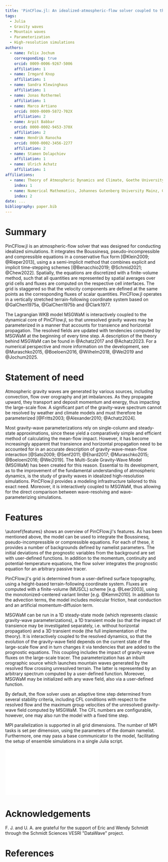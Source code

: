 ```yaml
---
title: 'PinCFlow.jl: An idealized-atmospheric-flow solver coupled to the 3D transient gravity-wave model MSGWaM'
tags:
  - Julia
  - Gravity waves
  - Mountain waves
  - Parameterization
  - High-resolution simulations
authors:
  - name: Felix Jochum
    corresponding: true
    orcid: 0009-0006-9267-5006
    affiliation: 1
  - name: Irmgard Knop
    affiliation: 1
  - name: Sandra Klewinghaus
    affiliation: 1
  - name: Jonas Rothermel
    affiliation: 1
  - name: Marco Artiano
    orcid: 0009-0009-5872-702X
    affiliation: 2
  - name: Arpit Babbar
    orcid: 0000-0002-9453-370X
    affiliation: 2
  - name: Hendrik Ranocha
    orcid: 0000-0002-3456-2277
    affiliation: 2
  - name: Stamen Dolapchiev
    affiliation: 1
  - name: Ulrich Achatz
    affiliation: 1
affiliations:
  - name: Theory of Atmospheric Dynamics and Climate, Goethe University Frankfurt, Germany
    index: 1
  - name: Numerical Mathematics, Johannes Gutenberg University Mainz, Germany
    index: 2
date: ...
bibliography: paper.bib
---
```


# Summary

PinCFlow.jl is an atmospheric-flow solver that was designed for conducting idealized simulations. It integrates the Boussinesq, pseudo-incompressible and compressible equations in a conservative flux form [@Klein2009; @Rieper2013], using a a semi-implicit method that combines explicit and implicit time-stepping schemes [@Benacchio2019; @Schmid2021; @Chew2022]. Spatially, the equations are discretized with a finite-volume method, such that all quantities are represented by spatial averages over grid cells and fluxes are computed on the respective cell interfaces. The grid is staggered so that the velocity components are defined at the same points as the corresponding fluxes of scalar quantities. PinCFlow.jl operates in a vertically stretched terrain-following coordinate system based on @GalChen1975a, @GalChen1975b and @Clark1977.

The Lagrangian WKB model MSGWaM is interactively coupled to the dynamical core of PinCFlow.jl, so that unresolved gravity waves may be parameterized in a manner that accounts for transience and horizontal propagation. The resolved fields are updated with tendencies computed by MSGWaM at the beginning of every time step. A description of the theory behind MSGWaM can be found in @Achatz2017 and @Achatz2023. For a numerical perspective and more information on the development, see @Muraschko2015, @Boeloeni2016, @Wilhelm2018, @Wei2019 and @Jochum2025.

# Statement of need

Atmospheric gravity waves are generated by various sources, including convection, flow over orography and jet imbalances. As they propagate upward, they transport and deposit momentum and energy, thus impacting the large-scale flow. A significant part of the gravity-wave spectrum cannot be resolved by weather and climate models and must therefore be parameterized [@Fritts2003; @Alexander2010; @Achatz2024].

Most gravity-wave parameterizations rely on single-column and steady-state approximations, since these yield a comparatively simple and efficient method of calculating the mean-flow impact. However, it has become increasingly apparent that transience and horizontal propagation need to be accounted for in an accurate description of gravity-wave-mean-flow interaction [@Sato2009; @Senf2011; @Ehard2017; @Muraschko2015; @Boeloeni2016; @Wei2019]. The Multi-Scale Gravity-Wave Model (MSGWaM) has been created for this reason. Essential to its development, as to the improvement of the fundamental understanding of atmospheric dynamics, is the study of gravity waves in idealized high-resolution simulations. PinCFlow.jl provides a modeling infrastructure tailored to this exact need. Moreover, it is interactively coupled to MSGWaM, thus allowing for the direct comparison between wave-resolving and wave-parameterizing simulations.

# Features

\autoref{features} shows an overview of PinCFlow.jl's features. As has been mentioned above, the model can be used to integrate the Boussinesq, pseudo-incompressible or compressible equations. For each of these, it provides a number of backgrounds defined by namelist parameters. The initial deviations of the prognostic variables from the background are set with user-defined functions. In addition to the momentum, continuity and potential-temperature equations, the flow solver integrates the prognostic equation for an arbitrary passive tracer.

PinCFlow.jl's grid is determined from a user-defined surface topography, using a height-based terrain-following coordinate system. Fluxes are computed with a finite-volume (MUSCL) scheme [e.g. @Leer2003], using the monotonized-centered variant limiter [e.g. @Kemm2010]. In addition to the advection terms, the model includes molecular friction, heat conduction and an artificial momentum-diffusion term.

MSGWaM can be run in a 1D steady-state mode (which represents classic gravity-wave parameterizations), a 1D transient mode (so that the impact of transience may be investigated separately, i.e. without horizontal propagation) and a 3D transient mode (the full implementation of the theory). It is interactively coupled to the resolved dynamics, so that the evolution of the gravity-wave field depends on the current state of the large-scale flow and in turn changes it via tendencies that are added to the prognostic equations. This coupling includes the impact of gravity-wave fluxes on the large-scale tracer. The parameterization has an inbuilt orographic source which launches mountain waves generated by the resolved flow crossing unresolved terrain. The latter is represented by an arbitrary spectrum computed by a user-defined function. Moreover, MSGWaM may be initialized with any wave field, also via a user-defined function.

By default, the flow solver uses an adaptive time step determined from several stability criteria, including CFL conditions with respect to the resolved flow and the maximum group velocities of the unresolved gravity-wave field computed by MSGWaM. The CFL numbers are configurable, however, one may also run the model with a fixed time step.

MPI parallelization is supported in all grid dimensions. The number of MPI tasks is set per dimension, using the parameters of the domain namelist. Furthermore, one may pass a base communicator to the model, facilitating the setup of ensemble simulations in a single Julia script.

![Overview of PinCFlow.jl's features.\label{features}](features.pdf)

# Acknowledgements

F. J. and U. A. are grateful for the support of Eric and Wendy Schmidt through the Schmidt Sciences VESRI "DataWave" project.

# References
